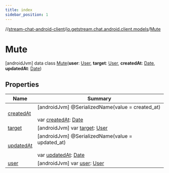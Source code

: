 ```yaml
---
title: index
sidebar_position: 1
---
```

//[stream-chat-android-client](../../../index.md)/[io.getstream.chat.android.client.models](../index.md)/[Mute](index.md)



# Mute  
 [androidJvm] data class [Mute](index.md)(**user**: [User](../User/index.md), **target**: [User](../User/index.md), **createdAt**: [Date](https://developer.android.com/reference/kotlin/java/util/Date.html), **updatedAt**: [Date](https://developer.android.com/reference/kotlin/java/util/Date.html))   


## Properties  
  
|  Name |  Summary | 
|---|---|
| <a name="io.getstream.chat.android.client.models/Mute/createdAt/#/PointingToDeclaration/"></a>[createdAt](createdAt.md)| <a name="io.getstream.chat.android.client.models/Mute/createdAt/#/PointingToDeclaration/"></a> [androidJvm] @SerializedName(value = created_at)  <br/>  <br/>var [createdAt](createdAt.md): [Date](https://developer.android.com/reference/kotlin/java/util/Date.html)   <br/>|
| <a name="io.getstream.chat.android.client.models/Mute/target/#/PointingToDeclaration/"></a>[target](target.md)| <a name="io.getstream.chat.android.client.models/Mute/target/#/PointingToDeclaration/"></a> [androidJvm] var [target](target.md): [User](../User/index.md)   <br/>|
| <a name="io.getstream.chat.android.client.models/Mute/updatedAt/#/PointingToDeclaration/"></a>[updatedAt](updatedAt.md)| <a name="io.getstream.chat.android.client.models/Mute/updatedAt/#/PointingToDeclaration/"></a> [androidJvm] @SerializedName(value = updated_at)  <br/>  <br/>var [updatedAt](updatedAt.md): [Date](https://developer.android.com/reference/kotlin/java/util/Date.html)   <br/>|
| <a name="io.getstream.chat.android.client.models/Mute/user/#/PointingToDeclaration/"></a>[user](user.md)| <a name="io.getstream.chat.android.client.models/Mute/user/#/PointingToDeclaration/"></a> [androidJvm] var [user](user.md): [User](../User/index.md)   <br/>|

